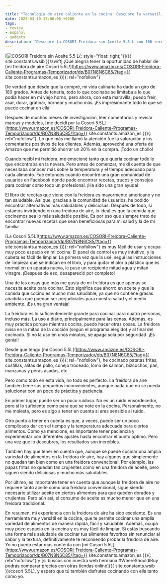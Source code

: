 ```yaml
---

title: "Tecnología de aire caliente en la cocina: Descubre la versatilidad de la COSORI Freidora sin Aceite 5.5 L con 100 deliciosas recetas en español"
date: 2023-03-10 17:00:00 +0200
tags:
- review
- español
- gadgets
description: "Descubre la COSORI Freidora sin Aceite 5.5 L con 100 recetas en español y disfruta de alimentos saludables y crujientes con aire caliente en minutos"
---
```


[![COSORI Freidora sin Aceite 5.5 L](https://i.imgur.com/2WJEnq2t.jpg){: style="float: right;"}]({{ site.constants.wsib }}/zwift)
¡Qué alegría tener la oportunidad de hablar de [mi freidora de aire Cosori 5.5L!](https://www.amazon.es/COSORI-Freidora-Caliente-Programas-Temporizador/dp/B07N8N6C85/?tag={{ site.constants.amazon_es }}){: rel="nofollow"}

De verdad que desde que la compré, mi vida culinaria ha dado un giro de 180 grados. Antes de tenerla, todo lo que cocinaba se limitaba a lo que podía hacer en mi viejo horno, pero ahora, con esta maravilla, puedo freír, asar, dorar, gratinar, hornear y mucho más. ¡Es impresionante todo lo que se puede cocinar en ella!

Después de muchos meses de investigación, leer comentarios y revisar marcas y modelos, [me decidí por la Cosori 5.5L](https://www.amazon.es/COSORI-Freidora-Caliente-Programas-Temporizador/dp/B07N8N6C85/?tag={{ site.constants.amazon_es }}){: rel="nofollow"}. Lo que más me llamó la atención fue la valoración y los comentarios positivos de los clientes. Además, aproveché una oferta de Amazon que me permitió ahorrar un 20% en la compra. ¡Todo un chollo!

Cuando recibí mi freidora, me emocioné tanto que quería cocinar todo lo que encontraba en la nevera. Pero antes de comenzar, me di cuenta de que necesitaba conocer más sobre la temperatura y el tiempo adecuado para cada alimento. Fue entonces cuando encontré una gran comunidad de usuarios en Facebook donde pude encontrar recetas, trucos y consejos para cocinar como todo un profesional. ¡Ha sido una gran ayuda!

El libro de recetas que viene con la freidora es mayormente americano y no tan saludable. Así que, gracias a la comunidad de usuarios, he podido encontrar alternativas más saludables y deliciosas. Después de todo, si estamos invirtiendo en una freidora de aire, lo ideal es que la comida que cocinemos sea lo más saludable posible. Es por eso que siempre trato de encontrar nuevas recetas que sean beneficiosas para mi salud y la de mi familia.

[La Cosori 5.5L](https://www.amazon.es/COSORI-Freidora-Caliente-Programas-Temporizador/dp/B07N8N6C85/?tag={{ site.constants.amazon_es }}){: rel="nofollow"} es muy fácil de usar y ocupa muy poco espacio en mi cocina. El panel de control es muy intuitivo, y la cubeta es fácil de limpiar. La primera vez que la usé, seguí las instrucciones de limpieza que se indican en el libro, y para quitar el olor a plástico que es normal en un aparato nuevo, le puse un recipiente mitad agua y mitad vinagre. ¡Después de eso, desapareció por completo!

Una de las cosas que más me gusta de mi freidora es que apenas se necesita aceite para cocinar. Esto significa que ahorro en aceite y que la comida que cocino es mucho más saludable, ya que no contiene grasas añadidas que puedan ser perjudiciales para nuestra salud y el medio ambiente. ¡Es una gran ventaja!

La freidora es lo suficientemente grande para cocinar para cuatro personas, incluso más. La uso a diario, principalmente para las cenas. Además, es muy práctica porque mientras cocina, puedo hacer otras cosas. La freidora avisa en la mitad de la cocción (según el programa elegido) y al final del cocinado. Si no la uso en unos minutos, se apaga sola por seguridad. ¡Es genial!

Desde que tengo [mi Cosori 5.5L](https://www.amazon.es/COSORI-Freidora-Caliente-Programas-Temporizador/dp/B07N8N6C85/?tag={{ site.constants.amazon_es }}){: rel="nofollow"}, he cocinado patatas fritas, costillas, alitas de pollo, conejo troceado, lomo de salmón, bizcochos, pan, manzanas y peras asadas, etc.

Pero como todo en esta vida, no todo es perfecto. La freidora de aire también tiene sus pequeños inconvenientes, aunque nada que no se pueda solucionar con un poco de práctica y paciencia.

En primer lugar, puede ser un poco ruidosa. No es un ruido ensordecedor, pero sí lo suficiente como para que se note en la cocina. Personalmente, no me molesta, pero es algo a tener en cuenta si eres sensible al ruido.

Otro punto a tener en cuenta es que, a veces, puede ser un poco complicado dar con el tiempo y la temperatura adecuada para ciertos alimentos. Como ya mencioné, es importante tener paciencia y experimentar con diferentes ajustes hasta encontrar el punto óptimo. Pero una vez que lo descubres, los resultados son increíbles.

También hay que tener en cuenta que, aunque se puede cocinar una amplia variedad de alimentos en la freidora de aire, hay algunos que simplemente no quedan tan bien como en una freidora convencional. Por ejemplo, las papas fritas no quedan tan crujientes como en una freidora de aceite, pero siguen siendo deliciosas y mucho más saludables.

Por último, es importante tener en cuenta que aunque la freidora de aire no requiere tanto aceite como una freidora convencional, sigue siendo necesario utilizar aceite en ciertos alimentos para que queden dorados y crujientes. Pero aún así, el consumo de aceite es mucho menor que en una freidora tradicional.

En resumen, mi experiencia con la freidora de aire ha sido excelente. Es una herramienta muy versátil en la cocina, que te permite cocinar una amplia variedad de alimentos de manera rápida, fácil y saludable. Además, ocupa muy poco espacio en la cocina y es muy fácil de limpiar. Si estás buscando una forma más saludable de cocinar tus alimentos favoritos sin renunciar al sabor y la textura, definitivamente te recomiendo probar la freidora de aire. Yo no puedo estar más contenta con [mi Cosori 5.5L](https://www.amazon.es/COSORI-Freidora-Caliente-Programas-Temporizador/dp/B07N8N6C85/?tag={{ site.constants.amazon_es }}){: rel="nofollow"} y [si buscas con nuestra web hermana #WhereShouldIBuy podrás comparar precios con otras tiendas online]({{ site.constants.wsib }}/cosori 5.5L), y espero que tú también disfrutes cocinando con ella tanto como yo.
